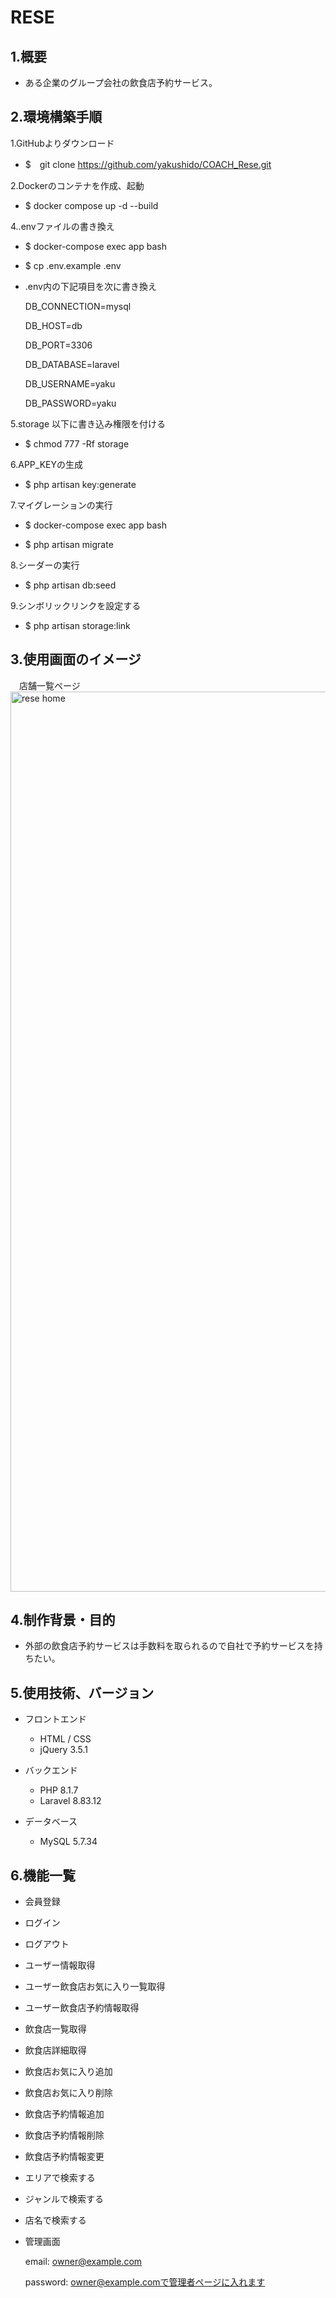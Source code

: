 # RESE

## 1.概要
- ある企業のグループ会社の飲食店予約サービス。

## 2.環境構築手順

1.GitHubよりダウンロード

 - $　git clone https://github.com/yakushido/COACH_Rese.git

2.Dockerのコンテナを作成、起動

 - $ docker compose up -d --build
  
4..envファイルの書き換え

 - $ docker-compose exec app bash
 - $ cp .env.example .env
 - .env内の下記項目を次に書き換え

    DB_CONNECTION=mysql
    
    DB_HOST=db
    
    DB_PORT=3306
    
    DB_DATABASE=laravel
    
    DB_USERNAME=yaku
    
    DB_PASSWORD=yaku

5.storage 以下に書き込み権限を付ける

 - $ chmod 777 -Rf storage

6.APP_KEYの生成

 - $ php artisan key:generate

7.マイグレーションの実行

 - $ docker-compose exec app bash

 - $ php artisan migrate

8.シーダーの実行

 - $ php artisan db:seed

9.シンボリックリンクを設定する

 - $ php artisan storage:link


## 3.使用画面のイメージ

　店舗一覧ページ
<img width="1440" alt="rese home" src="https://user-images.githubusercontent.com/98631346/176901510-904e1d39-abd8-4d90-8563-2014bdc35425.png">

## 4.制作背景・目的

- 外部の飲食店予約サービスは手数料を取られるので自社で予約サービスを持ちたい。

## 5.使用技術、バージョン

- フロントエンド
  - HTML / CSS
  - jQuery 3.5.1

- バックエンド
  - PHP 8.1.7
  - Laravel 8.83.12

- データベース
  - MySQL 5.7.34


## 6.機能一覧

- 会員登録
- ログイン
- ログアウト
- ユーザー情報取得
- ユーザー飲食店お気に入り一覧取得
- ユーザー飲食店予約情報取得
- 飲食店一覧取得
- 飲食店詳細取得
- 飲食店お気に入り追加
- 飲食店お気に入り削除
- 飲食店予約情報追加
- 飲食店予約情報削除
- 飲食店予約情報変更
- エリアで検索する
- ジャンルで検索する
- 店名で検索する
- 管理画面

  email: owner@example.com
  
  password: owner@example.comで管理者ページに入れます
